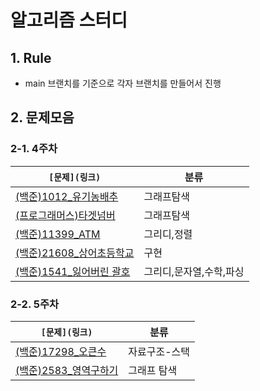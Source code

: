 # 알고리즘 스터디

## 1. Rule

- main 브랜치를 기준으로 각자 브랜치를 만들어서 진행

## 2. 문제모음

### 2-1. 4주차

|`[문제](링크)`|분류|
|--|--|
|[(백준)1012_유기농배추](https://www.acmicpc.net/problem/1012)|그래프탐색|
|[(프로그래머스)타겟넘버](https://programmers.co.kr/learn/courses/30/lessons/43165)|그래프탐색|
|[(백준)11399_ATM](https://www.acmicpc.net/problem/11399)|그리디,정렬|
|[(백준)21608_상어초등학교](https://www.acmicpc.net/problem/21608)|구현|
|[(백준)1541_잃어버린 괄호](https://www.acmicpc.net/problem/1541)|그리디,문자열,수학,파싱|

### 2-2. 5주차
| `[문제](링크)` |분류|
|--|--|
|[(백준)17298_오큰수]()|자료구조-스택|
|[(백준)2583_영역구하기](https://www.acmicpc.net/problem/2583)|그래프 탐색|
